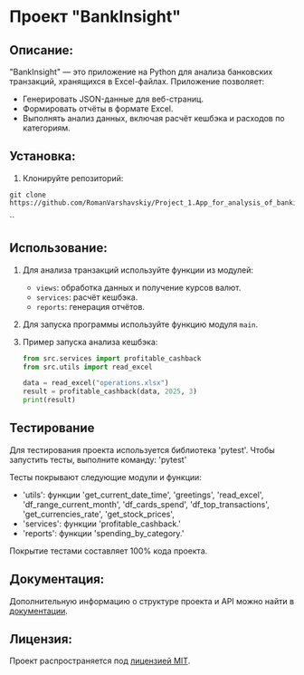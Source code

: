 # Проект "BankInsight"

## Описание:

"BankInsight" — это приложение на Python для анализа банковских транзакций, хранящихся в Excel-файлах. Приложение позволяет:
- Генерировать JSON-данные для веб-страниц.
- Формировать отчёты в формате Excel.
- Выполнять анализ данных, включая расчёт кешбэка и расходов по категориям.

## Установка:

1. Клонируйте репозиторий:
```
git clone https://github.com/RomanVarshavskiy/Project_1.App_for_analysis_of_banking_operations
```

``
## Использование:

1. Для анализа транзакций используйте функции из модулей:
   - `views`: обработка данных и получение курсов валют.
   - `services`: расчёт кешбэка.
   - `reports`: генерация отчётов.

2. Для запуска программы используйте функцию модуля `main`.

3. Пример запуска анализа кешбэка:
   ```python
   from src.services import profitable_cashback
   from src.utils import read_excel

   data = read_excel("operations.xlsx")
   result = profitable_cashback(data, 2025, 3)
   print(result)
   ```

## Тестирование

Для тестирования проекта используется библиотека 'pytest'. Чтобы запустить тесты, выполните команду:
'pytest'

Тесты покрывают следующие модули и функции:
- 'utils': функции 'get_current_date_time', 'greetings', 'read_excel', 'df_range_current_month', 'df_cards_spend', 
                    'df_top_transactions', 'get_currencies_rate', 'get_stock_prices', 
- 'services': функции 'profitable_cashback.'
- 'reports': функции 'spending_by_category.'

Покрытие тестами составляет 100% кода проекта.


## Документация:

Дополнительную информацию о структуре проекта и API можно найти в [документации](docs/README.md).

## Лицензия:

Проект распространяется под [лицензией MIT](LICENSE).
